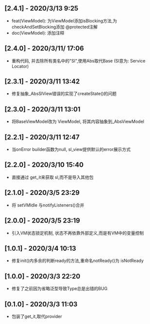 ## [2.4.1] - 2020/3/13 9:25

* feat(ViewModel): 为ViewModel添加isBlocking方法,为 checkAndSetBlocking添加 @protected注解
* doc(ViewModel): 添加注释

## [2.4.0] - 2020/3/11/ 17:06

* 重构代码, 并去除所有类名中的"Sl",使用Abs取代Base (Sl意为: Service Locator)

## [2.3.1] -  2020/3/11 13:42

* 修复抽象_AbsSlView错误的实现了createState()的问题


## [2.3.0] -  2020/3/11 13:01

* 将BaseViewModel改为 ViewModel, 将其内容抽象到_AbsViewModel

## [2.2.1] -  2020/3/11 12:47

* 当onError builder函数为null, sl_view提供默认的error展示方式

## [2.2.0] -  2020/3/10 15:40

* 直接通过 get_it来获取 sl,而不是导入其他包

## [2.1.0] -  2020/3/5 23:29

* 将 setVMIdle 与notifyListeners()合并

## [2.0.0] -  2020/3/5 23:19

* 引入VM状态锁定机制, 状态不再依靠外部定义,而是有VM中的变量控制

## [1.0.1] -  2020/3/4 10:13

* 修复init()内多余的判断ready的方法,重命名notReady()为 isNotReady

## [1.0.0] -  2020/3/3 22:20

* 修复了之前因为省略泛型导致Type总是出错的BUG

## [0.1.0] -  2020/3/3 11:03

* 包装了get_it,取代provider